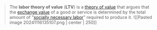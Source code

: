 > The **labor theory of value** (**LTV**) is a [theory of value](https://en.wikipedia.org/wiki/Theory_of_value_(economics) "Theory of value (economics)") that argues that the [exchange value](https://en.wikipedia.org/wiki/Exchange_value "Exchange value") of a good or service is determined by the total amount of "[socially necessary labor](https://en.wikipedia.org/wiki/Socially_necessary_labour_time "Socially necessary labour time")" required to produce it.
![[Pasted image 20241116135107.png | center | 250]]

